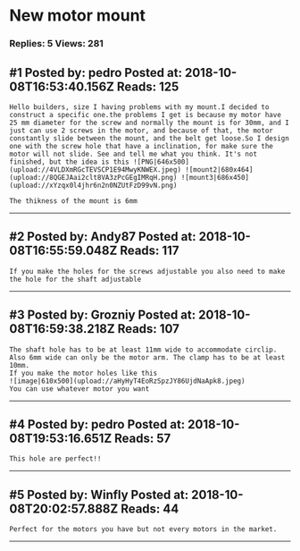 # New motor mount

### Replies: 5 Views: 281

## \#1 Posted by: pedro Posted at: 2018-10-08T16:53:40.156Z Reads: 125

```
Hello builders, size I having problems with my mount.I decided to construct a specific one.the problems I get is because my motor have 25 mm diameter for the screw and normally the mount is for 30mm, and I just can use 2 screws in the motor, and because of that, the motor constantly slide between the mount, and the belt get loose.So I design one with the screw hole that have a inclination, for make sure the motor will not slide. See and tell me what you think. It's not finished, but the idea is this ![PNG|646x500](upload://4VLDXmRGcTEVSCP1E94MwyKNWEX.jpeg) ![mount2|680x464](upload://8QGEJAai2clt8VA3zPcGEgIMRqH.png) ![mount3|686x450](upload://xYzqx0l4jhr6n2n0NZUtFzD99vN.png)

The thikness of the mount is 6mm
```

---
## \#2 Posted by: Andy87 Posted at: 2018-10-08T16:55:59.048Z Reads: 117

```
If you make the holes for the screws adjustable you also need to make the hole for the shaft adjustable
```

---
## \#3 Posted by: Grozniy Posted at: 2018-10-08T16:59:38.218Z Reads: 107

```
The shaft hole has to be at least 11mm wide to accommodate circlip. Also 6mm wide can only be the motor arm. The clamp has to be at least 10mm.
If you make the motor holes like this
![image|610x500](upload://aHyHyT4EoRzSpzJY86UjdNaApk8.jpeg) 
You can use whatever motor you want
```

---
## \#4 Posted by: pedro Posted at: 2018-10-08T19:53:16.651Z Reads: 57

```
This hole are perfect!!
```

---
## \#5 Posted by: Winfly Posted at: 2018-10-08T20:02:57.888Z Reads: 44

```
Perfect for the motors you have but not every motors in the market.
```

---
